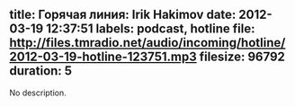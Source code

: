 title: Горячая линия: Irik Hakimov
date: 2012-03-19 12:37:51
labels: podcast, hotline
file: http://files.tmradio.net/audio/incoming/hotline/2012-03-19-hotline-123751.mp3
filesize: 96792
duration: 5
---
No description.